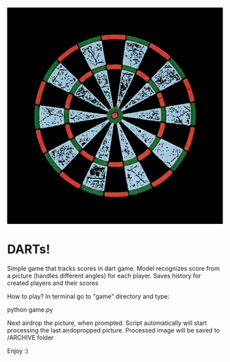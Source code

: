 ![title_img](./imgs/title.JPG)
# DARTs!
Simple game that tracks scores in dart game. Model recognizes score from a picture (handles different angles) for each player. Saves history for created players and their scores

How to play? In terminal go to "game" directory and type:

python game.py

Next airdrop the picture, when prompted. Script automatically will start processing the last airdopropped picture. Processed image will be saved to /ARCHIVE folder

Enjoy :)
